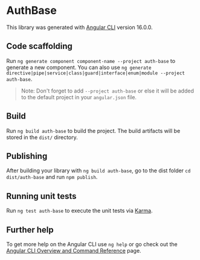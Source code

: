 # AuthBase

This library was generated with [Angular CLI](https://github.com/angular/angular-cli) version 16.0.0.

## Code scaffolding

Run `ng generate component component-name --project auth-base` to generate a new component. You can also use `ng generate directive|pipe|service|class|guard|interface|enum|module --project auth-base`.
> Note: Don't forget to add `--project auth-base` or else it will be added to the default project in your `angular.json` file. 

## Build

Run `ng build auth-base` to build the project. The build artifacts will be stored in the `dist/` directory.

## Publishing

After building your library with `ng build auth-base`, go to the dist folder `cd dist/auth-base` and run `npm publish`.

## Running unit tests

Run `ng test auth-base` to execute the unit tests via [Karma](https://karma-runner.github.io).

## Further help

To get more help on the Angular CLI use `ng help` or go check out the [Angular CLI Overview and Command Reference](https://angular.io/cli) page.
